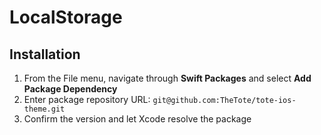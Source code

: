 # LocalStorage

## Installation

1. From the File menu, navigate through **Swift Packages** and select **Add Package Dependency**
2. Enter package repository URL: `git@github.com:TheTote/tote-ios-theme.git`
3. Confirm the version and let Xcode resolve the package
